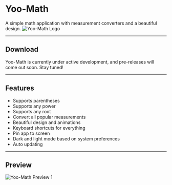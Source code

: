 # Yoo-Math
A simple math application with measurement converters and a beautiful design.
![Yoo-Math Logo](https://www.media.yoo-babobo.com/images/logos/Yoo-Math.png)
___
## Download
Yoo-Math is currently under active development, and pre-releases will come out soon. Stay tuned!
___
## Features
- Supports parentheses
- Supports any power
- Supports any root
- Convert all popular measurements
- Beautiful design and animations
- Keyboard shortcuts for everything
- Pin app to screen
- Dark and light mode based on system preferences
- Auto updating
___
## Preview
![Yoo-Math Preview 1](https://www.media.yoo-babobo.com/images/previews/Yoo-Math_1.png)
